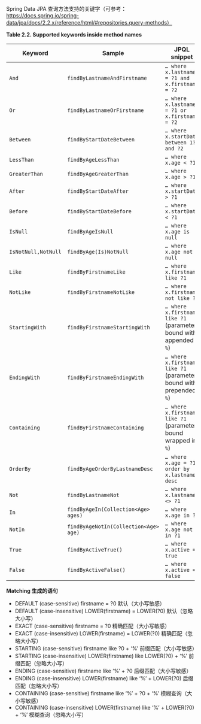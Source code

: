 Spring Data JPA 查询方法支持的关键字（可参考：https://docs.spring.io/spring-data/jpa/docs/2.2.x/reference/html/#repositories.query-methods）

**Table 2.2. Supported keywords inside method names**

| Keyword             | Sample                                | JPQL snippet                                                 |
| ------------------- | ------------------------------------- | ------------------------------------------------------------ |
| `And`               | `findByLastnameAndFirstname`          | `… where x.lastname = ?1 and x.firstname = ?2`               |
| `Or`                | `findByLastnameOrFirstname`           | `… where x.lastname = ?1 or x.firstname = ?2`                |
| `Between`           | `findByStartDateBetween`              | `… where x.startDate between 1? and ?2`                      |
| `LessThan`          | `findByAgeLessThan`                   | `… where x.age < ?1`                                         |
| `GreaterThan`       | `findByAgeGreaterThan`                | `… where x.age > ?1`                                         |
| `After`             | `findByStartDateAfter`                | `… where x.startDate > ?1`                                   |
| `Before`            | `findByStartDateBefore`               | `… where x.startDate < ?1`                                   |
| `IsNull`            | `findByAgeIsNull`                     | `… where x.age is null`                                      |
| `IsNotNull,NotNull` | `findByAge(Is)NotNull`                | `… where x.age not null`                                     |
| `Like`              | `findByFirstnameLike`                 | `… where x.firstname like ?1`                                |
| `NotLike`           | `findByFirstnameNotLike`              | `… where x.firstname not like ?1`                            |
| `StartingWith`      | `findByFirstnameStartingWith`         | `… where x.firstname like ?1` (parameter bound with appended `%`) |
| `EndingWith`        | `findByFirstnameEndingWith`           | `… where x.firstname like ?1` (parameter bound with prepended `%`) |
| `Containing`        | `findByFirstnameContaining`           | `… where x.firstname like ?1` (parameter bound wrapped in `%`) |
| `OrderBy`           | `findByAgeOrderByLastnameDesc`        | `… where x.age = ?1 order by x.lastname desc`                |
| `Not`               | `findByLastnameNot`                   | `… where x.lastname <> ?1`                                   |
| `In`                | `findByAgeIn(Collection<Age> ages)`   | `… where x.age in ?1`                                        |
| `NotIn`             | `findByAgeNotIn(Collection<Age> age)` | `… where x.age not in ?1`                                    |
| `True`              | `findByActiveTrue()`                  | `… where x.active = true`                                    |
| `False`             | `findByActiveFalse()`                 | `… where x.active = false`                                   |

**Matching 生成的语句**
- DEFAULT (case-sensitive) firstname = ?0 默认（大小写敏感）
- DEFAULT (case-insensitive) LOWER(firstname) = LOWER(?0) 默认（忽略大小写）
- EXACT (case-sensitive) firstname = ?0 精确匹配（大小写敏感）
- EXACT (case-insensitive) LOWER(firstname) = LOWER(?0) 精确匹配（忽略大小写）
- STARTING (case-sensitive) firstname like ?0 + ‘%’ 前缀匹配（大小写敏感）
- STARTING (case-insensitive) LOWER(firstname) like LOWER(?0) + ‘%’ 前缀匹配（忽略大小写）
- ENDING (case-sensitive) firstname like ‘%’ + ?0 后缀匹配（大小写敏感）
- ENDING (case-insensitive) LOWER(firstname) like ‘%’ + LOWER(?0) 后缀匹配（忽略大小写）
- CONTAINING (case-sensitive) firstname like ‘%’ + ?0 + ‘%’ 模糊查询（大小写敏感）
- CONTAINING (case-insensitive) LOWER(firstname) like ‘%’ + LOWER(?0) + ‘%’ 模糊查询（忽略大小写） 


